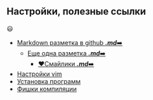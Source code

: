 Настройки, полезные ссылки
---
:smiley:
- [Markdown разметка в github **_.md_**:arrow_right:](https://github.com/sandino/Markdown-Cheatsheet)
    - [Еще одна разметка **_.md_**:arrow_right:](https://github.com/GnuriaN/format-README/blob/master/README.md)
        - [:heart:Смайлики **_.md_**:arrow_right:](https://github.com/GnuriaN/format-README/blob/master/emoji.md)
- [Настройки vim](./GLBAL/vim/vim.md)
- [Установка программ](./GLBAL/install/program.md)
- [Фишки компиляции](./GLBAL/install/program.md)
